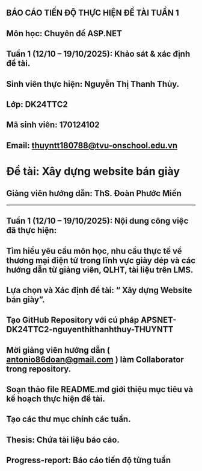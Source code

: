 ## BÁO CÁO TIẾN ĐỘ THỰC HIỆN ĐỀ TÀI TUẦN 1
## Môn học: Chuyên đề ASP.NET
## Tuần 1 (12/10 – 19/10/2025): Khảo sát & xác định đề tài.
## Sinh viên thực hiện: Nguyễn Thị Thanh Thủy.  
## Lớp: DK24TTC2
## Mã sinh viên: 170124102
## Email: thuyntt180788@tvu-onschool.edu.vn
# Đề tài: Xây dựng website bán giày
## Giảng viên hướng dẫn: ThS. Đoàn Phước Miền
---
## Tuần 1 (12/10 – 19/10/2025): Nội dung công việc đã thực hiện:
## Tìm hiểu yêu cầu môn học, nhu cầu thực tế về thương mại điện tử trong lĩnh vực giày dép và các hướng dẫn từ giảng viên, QLHT, tài liệu trên LMS.
## Lựa chọn và Xác định đề tài: “ Xây dựng Website bán giày”.
## Tạo GitHub Repository với cú pháp APSNET-DK24TTC2-nguyenthithanhthuy-THUYNTT
## Mời giảng viên hướng dẫn ( antonio86doan@gmail.com ) làm Collaborator trong repository.
## Soạn thảo file README.md giới thiệu mục tiêu và kế hoạch thực hiện đề tài.
## Tạo các thư mục chính các tuần.
## Thesis: Chứa tài liệu báo cáo.
## Progress-report: Báo cáo tiến độ từng tuần

